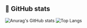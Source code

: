 ## 🌟 GitHub stats
![Anurag's GitHub stats](https://github-readme-stats.vercel.app/api?username=Htylol&show=reviews,discussions_started,discussions_answered,prs_merged,prs_merged_percentage)
![Top Langs](https://github-readme-stats.vercel.app/api/top-langs/?username=Htylol&layout=compact)
